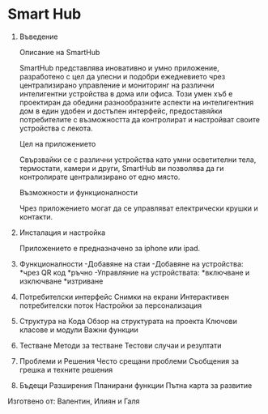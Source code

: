 <h1>Smart Hub</h1>

 1. Въведение

    Описание на SmartHub
    
      SmartHub представлява иновативно и умно приложение, разработено с цел да улесни и подобри ежедневието чрез централизирано управление и мониторинг на различни интелигентни устройства в дома или офиса. Този умен хъб е проектиран да обедини разнообразните аспекти на интелигентния дом в един удобен и достъпен интерфейс, предоставяйки потребителите с възможността да контролират и настройват своите устройства с лекота.
    
     Цел на приложението
    
     Свързвайки се с различни устройства като умни осветителни тела, термостати, камери и други, SmartHub ви позволява да ги контролирате централизирано от едно място.
    
    Възможности и функционалности
    
     Чрез приложението могат да се управляват електрически крушки и контакти. 
      
  2. Инсталация и настройка
       
       Приложението е предназначено за iphone или ipad.
     
  4. Функционалности
       -Добавяне на стаи
       -Добавяне на устройства:
                *чрез QR код
                *ръчно
       -Управляние на устройствата:
                *включване и изключване
                *изтриване 
      

5. Потребителски интерфейс
        Снимки на екрани
        Интерактивен потребителски поток
        Настройки за персонализация

6. Структура на Кода
        Обзор на структурата на проекта
        Ключови класове и модули
        Важни функции

 7. Тестване
        Методи за тестване
        Тестови случаи и резултати

8. Проблеми и Решения
        Често срещани проблеми
        Съобщения за грешка и техните решения

9. Бъдещи Разширения
        Планирани функции
        Пътна карта за развитие


Изготвено от: Валентин, Илиян и Галя
